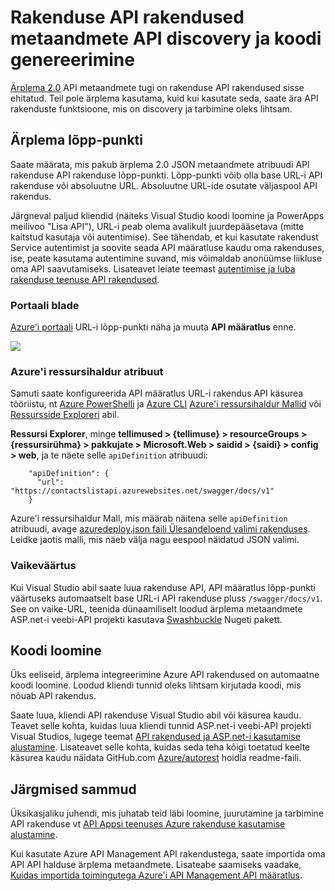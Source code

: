 <properties
    pageTitle="Rakenduse API rakendused metaandmete API discovery ja koodi genereerimine | Microsoft Azure'i"
    description="Teada, kuidas API rakendused teenuses Azure rakenduse abil ärplema metaandmete API discovery ja koodi genereerimine hõlbustada."
    services="app-service\api"
    documentationCenter=".net"
    authors="tdykstra"
    manager="wpickett"
    editor=""/>

<tags
    ms.service="app-service-api"
    ms.workload="na"
    ms.tgt_pltfrm="na"
    ms.devlang="na"
    ms.topic="article"
    ms.date="08/30/2016"
    ms.author="rachelap"/>

# <a name="app-service-api-apps-metadata-for-api-discovery-and-code-generation"></a>Rakenduse API rakendused metaandmete API discovery ja koodi genereerimine 

[Ärplema 2.0](http://swagger.io/) API metaandmete tugi on rakenduse API rakendused sisse ehitatud. Teil pole ärplema kasutama, kuid kui kasutate seda, saate ära API rakenduste funktsioone, mis on discovery ja tarbimine oleks lihtsam.   

## <a name="swagger-endpoint"></a>Ärplema lõpp-punkti

Saate määrata, mis pakub ärplema 2.0 JSON metaandmete atribuudi API rakenduse API rakenduse lõpp-punkti. Lõpp-punkti võib olla base URL-i API rakenduse või absoluutne URL. Absoluutne URL-ide osutate väljaspool API rakendus. 

Järgneval paljud kliendid (näiteks Visual Studio koodi loomine ja PowerApps meilivoo "Lisa API"), URL-i peab olema avalikult juurdepääsetava (mitte kaitstud kasutaja või autentimise). See tähendab, et kui kasutate rakendust Service autentimist ja soovite seada API määratluse kaudu oma rakenduses, ise, peate kasutama autentimine suvand, mis võimaldab anonüümse liikluse oma API saavutamiseks. Lisateavet leiate teemast [autentimise ja luba rakenduse teenuse API rakendused](app-service-api-authentication.md).

### <a name="portal-blade"></a>Portaali blade

[Azure'i portaali](https://portal.azure.com/) URL-i lõpp-punkti näha ja muuta **API määratlus** enne.

![](./media/app-service-api-metadata/apidefblade.png)

### <a name="azure-resource-manager-property"></a>Azure'i ressursihaldur atribuut

Samuti saate konfigureerida API määratlus URL-i rakendus API käsurea tööriistu, nt [Azure PowerShelli](../powershell-install-configure.md) ja [Azure CLI](../xplat-cli-install.md) [Azure'i ressursihaldur Mallid](../resource-group-authoring-templates.md) või [Ressursside Exploreri](https://resources.azure.com/) abil. 

**Ressursi Explorer**, minge **tellimused > {tellimuse} > resourceGroups > {ressursirühma} > pakkujate > Microsoft.Web > saidid > {saidi} > config > web**, ja te näete selle `apiDefinition` atribuudi:

        "apiDefinition": {
          "url": "https://contactslistapi.azurewebsites.net/swagger/docs/v1"
        }

Azure'i ressursihaldur Mall, mis määrab näitena selle `apiDefinition` atribuudi, avage [azuredeploy.json faili Ülesandeloend valimi rakenduses](https://github.com/azure-samples/app-service-api-dotnet-todo-list/blob/master/azuredeploy.json). Leidke jaotis malli, mis näeb välja nagu eespool näidatud JSON valimi.

### <a name="default-value"></a>Vaikeväärtus

Kui Visual Studio abil saate luua rakenduse API, API määratlus lõpp-punkti väärtuseks automaatselt base URL-i API rakenduse pluss `/swagger/docs/v1`. See on vaike-URL, teenida dünaamiliselt loodud ärplema metaandmete ASP.net-i veebi-API projekti kasutava [Swashbuckle](https://www.nuget.org/packages/Swashbuckle) Nugeti pakett. 

## <a name="code-generation"></a>Koodi loomine

Üks eeliseid, ärplema integreerimine Azure API rakendused on automaatne koodi loomine. Loodud kliendi tunnid oleks lihtsam kirjutada koodi, mis nõuab API rakendus.

Saate luua, kliendi API rakenduse Visual Studio abil või käsurea kaudu. Teavet selle kohta, kuidas luua kliendi tunnid ASP.net-i veebi-API projekti Visual Studios, lugege teemat [API rakendused ja ASP.net-i kasutamise alustamine](app-service-api-dotnet-get-started.md#codegen). Lisateavet selle kohta, kuidas seda teha kõigi toetatud keelte käsurea kaudu näidata GitHub.com [Azure/autorest](https://github.com/azure/autorest) hoidla readme-faili.
 
## <a name="next-steps"></a>Järgmised sammud

Üksikasjaliku juhendi, mis juhatab teid läbi loomine, juurutamine ja tarbimine API rakenduse vt [API Appsi teenuses Azure rakenduse kasutamise alustamine](app-service-api-dotnet-get-started.md).

Kui kasutate Azure API Management API rakendustega, saate importida oma API API halduse ärplema metaandmete. Lisateabe saamiseks vaadake, [Kuidas importida toimingutega Azure'i API Management API määratlus](../api-management/api-management-howto-import-api.md). 
